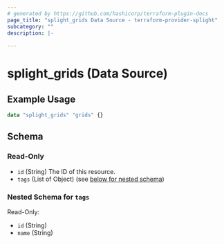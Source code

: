```yaml
---
# generated by https://github.com/hashicorp/terraform-plugin-docs
page_title: "splight_grids Data Source - terraform-provider-splight"
subcategory: ""
description: |-
  
---
```


# splight_grids (Data Source)



## Example Usage

```terraform
data "splight_grids" "grids" {}
```

<!-- schema generated by tfplugindocs -->
## Schema

### Read-Only

- `id` (String) The ID of this resource.
- `tags` (List of Object) (see [below for nested schema](#nestedatt--tags))

<a id="nestedatt--tags"></a>
### Nested Schema for `tags`

Read-Only:

- `id` (String)
- `name` (String)
